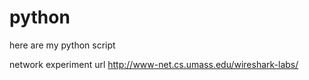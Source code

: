 python
======

here are my python script

network experiment url
http://www-net.cs.umass.edu/wireshark-labs/
